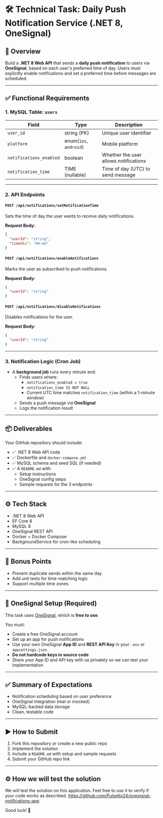 
# 🛠 Technical Task: Daily Push Notification Service (.NET 8, OneSignal)

## 🧾 Overview

Build a **.NET 8 Web API** that sends a **daily push notification** to users via **OneSignal**, based on each user's preferred time of day. Users must explicitly enable notifications and set a preferred time before messages are scheduled.

---

## ✅ Functional Requirements

### 1. MySQL Table: `users`

| Field                   | Type                        | Description                          |
|------------------------|-----------------------------|--------------------------------------|
| `user_id`              | string (PK)                 | Unique user identifier               |
| `platform`             | enum(`ios`, `android`)      | Mobile platform                      |
| `notifications_enabled`| boolean                     | Whether the user allows notifications|
| `notification_time`    | TIME (nullable)             | Time of day (UTC) to send message    |

---

### 2. API Endpoints

#### `POST /api/notifications/setNotificationTime`
Sets the time of day the user wants to receive daily notifications.

**Request Body:**
```json
{
  "userId": "string",
  "timeUtc": "HH:mm"
}
```

#### `POST /api/notifications/enableNotifications`
Marks the user as subscribed to push notifications.

**Request Body:**
```json
{
  "userId": "string"
}
```

#### `POST /api/notifications/disableNotifications`
Disables notifications for the user.

**Request Body:**
```json
{
  "userId": "string"
}
```

---

### 3. Notification Logic (Cron Job)

- A **background job** runs every minute and:
  - Finds users where:
    - `notifications_enabled = true`
    - `notification_time IS NOT NULL`
    - Current UTC time matches `notification_time` (within a 1-minute window)
  - Sends a push message via **OneSignal**
  - Logs the notification result
  
---

## 📦 Deliverables

Your GitHub repository should include:

- ✅ .NET 8 Web API code
- ✅ Dockerfile and `docker-compose.yml`
- ✅ MySQL schema and seed SQL (if needed)
- ✅ A `README.md` with:
  - Setup instructions
  - OneSignal config steps
  - Sample requests for the 3 endpoints

---

## ⚙️ Tech Stack

- .NET 8 Web API
- EF Core 8
- MySQL 8
- OneSignal REST API
- Docker + Docker Compose
- BackgroundService for cron-like scheduling

---

## 🧠 Bonus Points

- Prevent duplicate sends within the same day
- Add unit tests for time-matching logic
- Support multiple time zones

---

## 🔐 OneSignal Setup (Required)

This task uses [OneSignal](https://onesignal.com), which is **free to use**.

You must:
- Create a free OneSignal account
- Set up an app for push notifications
- Use your own OneSignal **App ID** and **REST API Key** in your `.env` or `appsettings.json`
- **Do not hardcode keys in source code**
- Share your App ID and API key with us privately so we can test your implementation

---

## ✅ Summary of Expectations

- Notification scheduling based on user preference
- OneSignal integration (real or mocked)
- MySQL-backed data storage
- Clean, testable code

---

## ▶️ How to Submit

1. Fork this repository or create a new public repo
2. Implement the solution
3. Include a `README.md` with setup and sample requests
4. Submit your GitHub repo link

---

## ⚙️ How we will test the solution
We will test the solution on this application. Feel free to use it to verify if your code works as described.
https://github.com/Pulsetto24/onesignal-notifications-app

Good luck! 🚀

